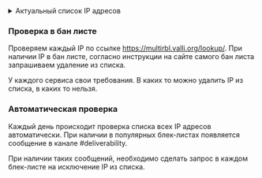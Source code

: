 <details><summary>Актуальный список IP адресов</summary>


```
78.46.208.108
88.198.115.20
88.198.150.80
88.99.127.136
116.202.10.131
78.46.169.128
78.46.183.37
49.12.108.73
49.12.106.192
49.12.75.91
49.12.79.84
49.12.106.7
88.198.202.24
49.12.73.157
49.12.104.230
49.12.75.85
49.12.76.153
162.55.171.43
159.69.241.187
162.55.170.228
162.55.171.32
138.201.247.200
159.69.84.185
49.12.46.49
159.69.40.46
95.217.239.76
159.69.41.36
95.217.239.164
116.202.106.77
78.47.192.159
116.202.106.138
116.202.106.194
82.202.237.245
82.202.237.242
82.202.237.243
82.202.237.244
37.9.6.34
37.9.6.35
37.9.6.36
37.9.6.37
37.9.6.38
37.9.6.39
37.9.6.40
37.9.6.41
37.9.6.42
37.9.6.43
37.9.6.44
37.9.6.45
37.9.6.46
37.9.6.47
37.9.6.48
37.9.6.49
37.9.6.50
37.9.6.51
37.9.6.52
37.9.6.53
37.9.6.54
37.9.6.55
37.9.6.56
37.9.6.57
37.9.6.58
37.9.6.59
37.9.6.60
37.9.6.61
37.9.6.62

```

</details>

### Проверка в бан листе

Проверяем каждый IP по ссылке https://multirbl.valli.org/lookup/. При наличии IP в бан листе, согласно инструкции на сайте самого бан листа запрашиваем удаление из списка.

У каждого сервиса свои требования. В каких то можно удалить IP из списка, в каких то нельзя.

### Автоматическая проверка

Каждый день происходит проверка списка всех IP адресов автоматически. При наличии в популярных блек-листах появляется сообщение в канале #deliverability.

При наличии таких сообщений, необходимо сделать запрос в каждом блек-листе на исключение IP из списка.
